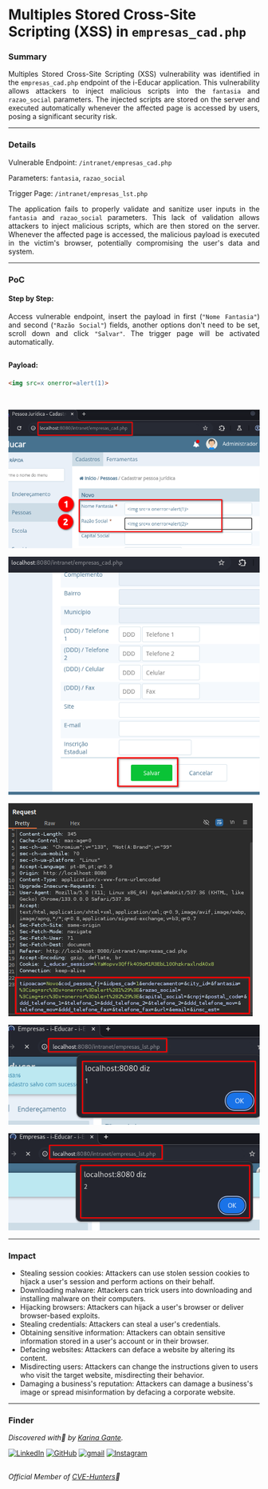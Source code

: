 # Multiples Stored Cross-Site Scripting (XSS) in `empresas_cad.php` 

### Summary

<p align="justify">Multiples Stored Cross-Site Scripting (XSS) vulnerability was identified in the <code>empresas_cad.php</code> endpoint of the i-Educar application. This vulnerability allows attackers to inject malicious scripts into the <code>fantasia</code> and <code>razao_social</code> parameters. The injected scripts are stored on the server and executed automatically whenever the affected page is accessed by users, posing a significant security risk.</p>

---

### Details

Vulnerable Endpoint: `/intranet/empresas_cad.php`

Parameters: `fantasia`, `razao_social`

Trigger Page: `/intranet/empresas_lst.php`

<p align="justify">The application fails to properly validate and sanitize user inputs in the <code>fantasia</code> and <code>razao_social</code> parameters. This lack of validation allows attackers to inject malicious scripts, which are then stored on the server. Whenever the affected page is accessed, the malicious payload is executed in the victim's browser, potentially compromising the user's data and system.</p>

---

### PoC

#### Step by Step:

<p align="justify">Access vulnerable endpoint, insert the payload in first (<code>"Nome Fantasia"</code>) and second (<code>"Razão Social"</code>) fields, another options don't need to be set, scroll down and click <code>"Salvar"</code>. The trigger page will be activated automatically.</p>

##

#### Payload:

````html
<img src=x onerror=alert(1)>
````
</br>

![](/CVEs/images/storedXss10.png)

![](/CVEs/images/storedXss11.png)

![](/CVEs/images/storedXss12.png)

![](/CVEs/images/storedXss13.png)

![](/CVEs/images/storedXss14.png)

----

### Impact

<p align="justify">
<ul>
  <li>Stealing session cookies: Attackers can use stolen session cookies to hijack a user's session and perform actions on their behalf.</li>
  <li>Downloading malware: Attackers can trick users into downloading and installing malware on their computers.</li>
  <li>Hijacking browsers: Attackers can hijack a user's browser or deliver browser-based exploits.</li>
  <li>Stealing credentials: Attackers can steal a user's credentials.</li>
  <li>Obtaining sensitive information: Attackers can obtain sensitive information stored in a user's account or in their browser.</li>
  <li>Defacing websites: Attackers can deface a website by altering its content.</li>
  <li>Misdirecting users: Attackers can change the instructions given to users who visit the target website, misdirecting their behavior.</li>
  <li>Damaging a business's reputation: Attackers can damage a business's image or spread misinformation by defacing a corporate website.</li>
</ul>
</p>

---

### Finder

*Discovered with💜 by [Karina Gante](https://karinagante.github.io/).* 

[![LinkedIn](https://skillicons.dev/icons?i=linkedin&theme=dark)](https://www.linkedin.com/in/karina-gante/)
[![GitHub](https://skillicons.dev/icons?i=github&theme=dark)](https://www.github.com/KarinaGante/)
[![gmail](https://skillicons.dev/icons?i=gmail&theme=dark)](mailto:karina.g@aluno.ifsp.edu.br)
[![Instagram](https://skillicons.dev/icons?i=instagram&theme=dark)](https://www.instagram.com/karinovisk02/)

##

*Official Member of [CVE-Hunters](https://www.cvehunters.com/)🏹*